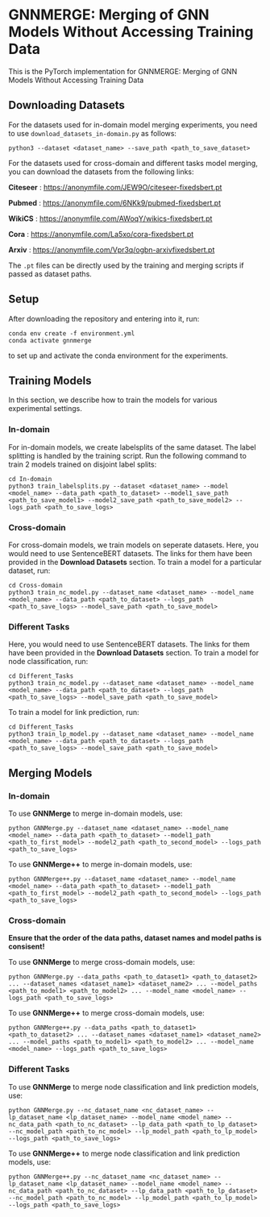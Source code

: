 # GNNMERGE: Merging of GNN Models Without Accessing Training Data

This is the PyTorch implementation for GNNMERGE: Merging of GNN Models Without Accessing Training Data

## Downloading Datasets

For the datasets used for in-domain model merging experiments, you need to use `download_datasets_in-domain.py` as follows:
```
python3 --dataset <dataset_name> --save_path <path_to_save_dataset>
```

For the datasets used for cross-domain and different tasks model merging, you can download the datasets from the following links:

**Citeseer** : https://anonymfile.com/JEW9O/citeseer-fixedsbert.pt

**Pubmed** : https://anonymfile.com/6NKk9/pubmed-fixedsbert.pt

**WikiCS** : https://anonymfile.com/AWoqY/wikics-fixedsbert.pt

**Cora** : https://anonymfile.com/La5xo/cora-fixedsbert.pt

**Arxiv** : https://anonymfile.com/Vpr3q/ogbn-arxivfixedsbert.pt

The `.pt` files can be directly used by the training and merging scripts if passed as dataset paths.
## Setup

After downloading the repository and entering into it, run:
```
conda env create -f environment.yml
conda activate gnnmerge
``` 
to set up and activate the conda environment for the experiments.

## Training Models

In this section, we describe how to train the models for various experimental settings.
### In-domain

For in-domain models, we create labelsplits of the same dataset. The label splitting is handled by the training script. Run the following command to train 2 models trained on disjoint label splits:

```
cd In-domain
python3 train_labelsplits.py --dataset <dataset_name> --model <model_name> --data_path <path_to_dataset> --model1_save_path <path_to_save_model1> --model2_save_path <path_to_save_model2> --logs_path <path_to_save_logs>
```
### Cross-domain
For cross-domain models, we train models on seperate datasets. Here, you would need to use SentenceBERT datasets. The links for them have been provided in the **Download Datasets** section. To train a model for a particular dataset, run:
```
cd Cross-domain
python3 train_nc_model.py --dataset_name <dataset_name> --model_name <model_name> --data_path <path_to_dataset> --logs_path <path_to_save_logs> --model_save_path <path_to_save_model>
```

### Different Tasks
Here, you would need to use SentenceBERT datasets. The links for them have been provided in the **Download Datasets** section. To train a model for node classification, run:
```
cd Different_Tasks
python3 train_nc_model.py --dataset_name <dataset_name> --model_name <model_name> --data_path <path_to_dataset> --logs_path <path_to_save_logs> --model_save_path <path_to_save_model>
```
To train a model for link prediction, run:
```
cd Different_Tasks
python3 train_lp_model.py --dataset_name <dataset_name> --model_name <model_name> --data_path <path_to_dataset> --logs_path <path_to_save_logs> --model_save_path <path_to_save_model>
```
## Merging Models

### In-domain

To use **GNNMerge** to merge in-domain models, use:
```
python GNNMerge.py --dataset_name <dataset_name> --model_name <model_name> --data_path <path_to_dataset> --model1_path <path_to_first_model> --model2_path <path_to_second_model> --logs_path <path_to_save_logs>
```
To use **GNNMerge++** to merge in-domain models, use:
```
python GNNMerge++.py --dataset_name <dataset_name> --model_name <model_name> --data_path <path_to_dataset> --model1_path <path_to_first_model> --model2_path <path_to_second_model> --logs_path <path_to_save_logs>
```

### Cross-domain

**Ensure that the order of the data paths, dataset names and model paths is consisent!**

To use **GNNMerge** to merge cross-domain models, use:
```
python GNNMerge.py --data_paths <path_to_dataset1> <path_to_dataset2> ... --dataset_names <dataset_name1> <dataset_name2> ... --model_paths <path_to_model1> <path_to_model2> ... --model_name <model_name> --logs_path <path_to_save_logs>
```

To use **GNNMerge++** to merge cross-domain models, use:
```
python GNNMerge++.py --data_paths <path_to_dataset1> <path_to_dataset2> ... --dataset_names <dataset_name1> <dataset_name2> ... --model_paths <path_to_model1> <path_to_model2> ... --model_name <model_name> --logs_path <path_to_save_logs>
```

### Different Tasks

To use **GNNMerge** to merge node classification and link prediction models, use:
```
python GNNMerge.py --nc_dataset_name <nc_dataset_name> --lp_dataset_name <lp_dataset_name> --model_name <model_name> --nc_data_path <path_to_nc_dataset> --lp_data_path <path_to_lp_dataset> --nc_model_path <path_to_nc_model> --lp_model_path <path_to_lp_model> --logs_path <path_to_save_logs>
```

To use **GNNMerge++** to merge node classification and link prediction models, use:
```
python GNNMerge++.py --nc_dataset_name <nc_dataset_name> --lp_dataset_name <lp_dataset_name> --model_name <model_name> --nc_data_path <path_to_nc_dataset> --lp_data_path <path_to_lp_dataset> --nc_model_path <path_to_nc_model> --lp_model_path <path_to_lp_model> --logs_path <path_to_save_logs>
```